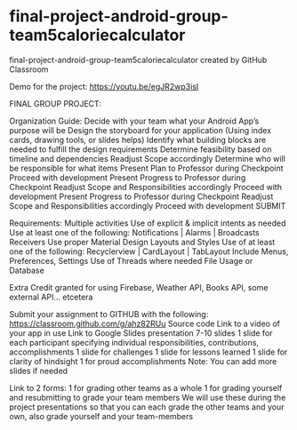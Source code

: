 # final-project-android-group-team5caloriecalculator
final-project-android-group-team5caloriecalculator created by GitHub Classroom

Demo for the project:
https://youtu.be/egJR2wp3isI



FINAL GROUP PROJECT:

Organization Guide:
Decide with your team what your Android App’s purpose will be
Design the storyboard for your application (Using index cards, drawing tools, or slides helps)
Identify what building blocks are needed to fulfill the design requirements
Determine feasibility based on timeline and dependencies
Readjust Scope accordingly
Determine who will be responsible for what items
Present Plan to Professor during Checkpoint
Proceed with development
Present Progress to Professor during Checkpoint
Readjust Scope and Responsibilities accordingly
Proceed with development
Present Progress to Professor during Checkpoint
Readjust Scope and Responsibilities accordingly
Proceed with development
SUBMIT

Requirements:
Multiple activities
Use of explicit & implicit intents as needed 
Use at least one of the following:  Notifications | Alarms | Broadcasts Receivers
Use proper Material Design Layouts and Styles
Use of at least one of the following:  Recyclerview |  CardLayout | TabLayout
Include Menus, Preferences, Settings
Use of Threads where needed
File Usage or Database

Extra Credit granted for using Firebase, Weather API, Books API, some external API… etcetera

Submit your assignment to GITHUB with the following: https://classroom.github.com/g/ahz82RUu
Source code 
Link to a video of your app in use
Link to Google Slides presentation 7-10 slides
1 slide for each participant specifying individual responsibilities, contributions, accomplishments
1 slide for challenges
1 slide for lessons learned
1 slide for clarity of hindsight
1 for proud accomplishments
Note: You can add more slides if needed

Link to 2 forms: 
1 for grading other teams as a whole 
1 for grading yourself and resubmitting to grade your team members
<LINKS HERE>
We will use these during the project presentations so that you can each grade the other teams and your own, also grade yourself and your team-members
